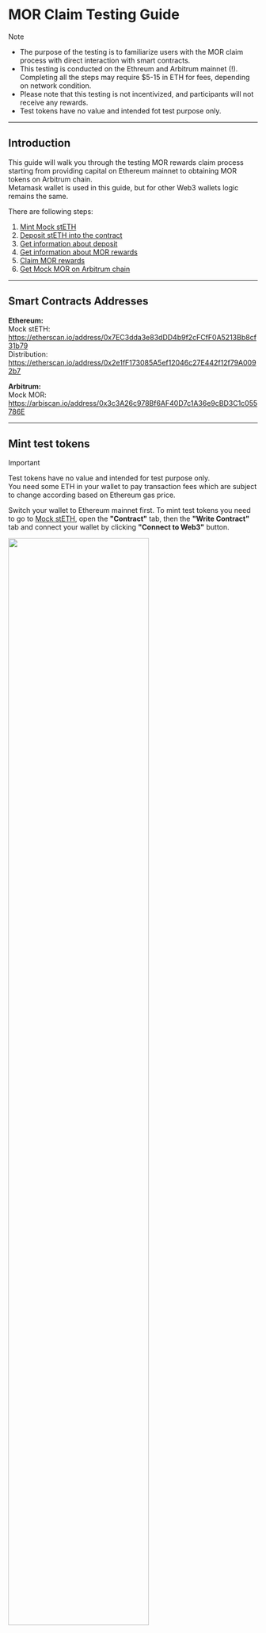 # MOR Claim Testing Guide

>[!NOTE]
> - The purpose of the testing is to familiarize users with the MOR claim process with direct interaction with smart contracts.
> - This testing is conducted on the Ethreum and Arbitrum mainnet (!). Completing all the steps may require $5-15 in ETH for fees, depending on network condition.
> - Please note that this testing is not incentivized, and participants will not receive any rewards.
> - Test tokens have no value and intended fot test purpose only.

---

## Introduction
This guide will walk you through the testing MOR rewards claim process starting from providing capital on Ethereum mainnet to obtaining MOR tokens on Arbitrum chain.   
Metamask wallet is used in this guide, but for other Web3 wallets logic remains the same. 

There are following steps:
1) [Mint Mock stETH](#mint-test-tokens)
2) [Deposit stETH into the contract](#how-to-deposit-steth-into-the-contract)
3) [Get information about deposit](#how-can-i-get-information-about-how-much-i-deposited)
4) [Get information about MOR rewards](#what-is-the-amount-of-mor-rewards-earned)
5) [Claim MOR rewards](#how-to-claim-rewards)
6) [Get Mock MOR on Arbitrum chain](#how-to-verify-that-i-received-tokens)

---

## Smart Contracts Addresses
**Ethereum:**  
Mock stETH: https://etherscan.io/address/0x7EC3dda3e83dDD4b9f2cFCfF0A5213Bb8cf31b79  
Distribution: https://etherscan.io/address/0x2e1fF173085A5ef12046c27E442f12f79A0092b7 

**Arbitrum:**  
Mock MOR: https://arbiscan.io/address/0x3c3A26c978Bf6AF40D7c1A36e9cBD3C1c055786E 

---

## Mint test tokens
> [!IMPORTANT]  
> Test tokens have no value and intended for test purpose only.  
> You need some ETH in your wallet to pay transaction fees which are subject to change according based on Ethereum gas price.

Switch your wallet to Ethereum mainnet first. To mint test tokens you need to go to [Mock stETH](https://etherscan.io/address/0x7EC3dda3e83dDD4b9f2cFCfF0A5213Bb8cf31b79#writeContract), open the **"Contract"** tab, then the **"Write Contract"** tab and connect your wallet by clicking **"Connect to Web3"** button.

<img src="/Graphics/Docs%20Graphics/English/Uniswap%20Guide/mint.png" width=75% height=75%>

It is necessary to select the `4. mint (0x40c10f19)` function that will issue tokens to your address.  
As parameters:  
- `to_ (address)`: your wallet adress;
- `amount_ (uint256)`: amount of tokens in WEI, instead of ETH.  
You can use this unit converter calculator https://eth-converter.com to help you.  
On the screenshot, 10 stETH (or 10000000000000000000 in WEI) is going to be minted.

Click **"Write"** and confirm transaction in your wallet. 

---

## Add tokens to Metamask (optional)
In case you want to see Mock stETH tokens in your Metamask wallet, please follow steps from this [guide](https://support.metamask.io/hc/en-us/articles/360015489031-How-to-display-tokens-in-MetaMask#h_01FWH492CHY60HWPC28RW0872H) and add smart Mock stETH contract address: `0x7EC3dda3e83dDD4b9f2cFCfF0A5213Bb8cf31b79`   

---

## How to deposit stETH into the contract?
We need to go to the [Mock stETH](https://etherscan.io/address/0x7EC3dda3e83dDD4b9f2cFCfF0A5213Bb8cf31b79#writeContract) contract, open the **"Contract"** tab, then the **"Write Contract"** tab.  
Don't forget to connect your wallet, which should have enough ETH token to pay for gas.

<img src="/Graphics/Docs%20Graphics/English/Uniswap%20Guide/mint.png" width=75% height=75%>

Before contributing, we need to give the distribution contract an "approval" to transfer our Mock stETH tokens.  
It is necessary to select the `1. approve()` function that will add allowance for Distribution contract.  
As parameters:
- `spender`: **Distribution contract** address - `0x2e1fF173085A5ef12046c27E442f12f79A0092b7`
- `amount`: amount of tokens in WEI. Should be more or equal to the amount you want to deposit.   
You can use this unit converter calculator https://eth-converter.com to help you.

Click **"Write"** and confirm a transaction.

Next, we need to go to the [Distribution](https://etherscan.io/address/0x2e1fF173085A5ef12046c27E442f12f79A0092b7#writeProxyContract) contract, open the **"Contract"** tab, then the **"Write as Proxy"** tab.  
Don't forget to connect your wallet, which should have enough ETH token to pay for gas.`

<img src="/Graphics/Docs%20Graphics/English/Uniswap%20Guide/mint.png" width=75% height=75%>

It is necessary to select the `stake()` function that will deposit stETH tokens to the smart contract. 
As parameters:  
- `poolId_`: pool identifier, allowed only existed and public pools; for testing purpose enter “0”;
- `amount_`: amount of tokens in WEI. (2,5 Mock stETH in the example).

Click **"Write"** and confirm a transaction.

---

## How can I get information about how much I deposited? 
You need to go to the [Distribution](https://etherscan.io/address/0x2e1fF173085A5ef12046c27E442f12f79A0092b7#readProxyContract) contract, open the **"Contract"** tab, then the **"Read as Proxy"** tab. Don't forget to connect your wallet.

You need to call `12. usersData()` function that will show how many tokens have been deposited by users' address (or the address of the user you want to know about). Enter pool number (`0`) in `<input> (uint256)` field and your address in `<input> (address)`.  
Click "**Query**".  
Your deposited amount will be indicated in WEI next to `deposited` line.

<img src="/Graphics/Docs%20Graphics/English/Uniswap%20Guide/mint.png" width=75% height=75%>

---

## What is the amount of MOR rewards earned? 
You need to go to the [Distribution](https://etherscan.io/address/0x2e1fF173085A5ef12046c27E442f12f79A0092b7#readProxyContract) contract, open the **"Contract"** tab, then the **"Read as Proxy"** tab. Don't forget to connect your wallet.

<img src="/Graphics/Docs%20Graphics/English/Uniswap%20Guide/mint.png" width=75% height=75%>

The rewards are earned every block and to check the amount, you need to call the `2. getCurrentUserReward` function, where you need to enter pool number (`0`) in `poolId_ (uint256)` and your address in `user_ (address)`.  
Click "**Query**".  
As a result, you will find out how many rewards there are at the moment. Amount is in WEI and you can use this unit converter calculator https://eth-converter.com to help you. 

>[!NOTE]
> The speed of awarding awards has been artificially increased many times for testing purposes.

---

## How to claim rewards?
We need to go to the [Distribution](https://etherscan.io/address/0x2e1fF173085A5ef12046c27E442f12f79A0092b7#writeProxyContract), open the **"Contract"** tab, then the **"Write as Proxy"** tab.  
Don't forget to connect your wallet, which should have enough native token to pay for gas.

<img src="/Graphics/Docs%20Graphics/English/Uniswap%20Guide/mint.png" width=75% height=75%>

You need to call the `claim()` function.  
As parameters:
- `claim`: here you need to specify the amount of native token in ETH that you will send with the transaction and that will be used as payment for the gas for a mint on the destination network. You can specify more, the remainder will be returned to the sender;
- `poolId_`: pool identifier; enter "0" for test purpose;
- `user_`: the address of the user for whom the tokens will be minted.
  
Click **"Write"** and confirm a transaction.  

>[!NOTE]
> It may take a few minutes for your rewards to appear in your wallet on the Arbitrum chain.

---

## How to verify that I received tokens?
Switch your wallet to Arbitrum mainnet and go to [Mock MOR](https://arbiscan.io/address/0x3c3A26c978Bf6AF40D7c1A36e9cBD3C1c055786E) token contract. Open the **"Contract**" tab, then the **"Read Contract"** tab. 

<img src="/Graphics/Docs%20Graphics/English/Uniswap%20Guide/mint.png" width=75% height=75%>

It is necessary to call the function `6. balanceOf()` and specify in the `account_` field your address. As a result, you will find out how many tokens are on the wallet reflected in WEI.

Another way of checking is to add Mock MOR token in your Metamask token list. To do this, please follow steps from this [guide](https://support.metamask.io/hc/en-us/articles/360015489031-How-to-display-tokens-in-MetaMask#h_01FWH492CHY60HWPC28RW0872H) and fill Mock MOR token contract address `0x3c3A26c978Bf6AF40D7c1A36e9cBD3C1c055786E`

---

> [!NOTE]  
> In case you faced with difficulties, find something unclear or have questions, you can get assistance in [Morpheus Discord server](https://discord.com/channels/1151741790408429580/1183666837460897832).


